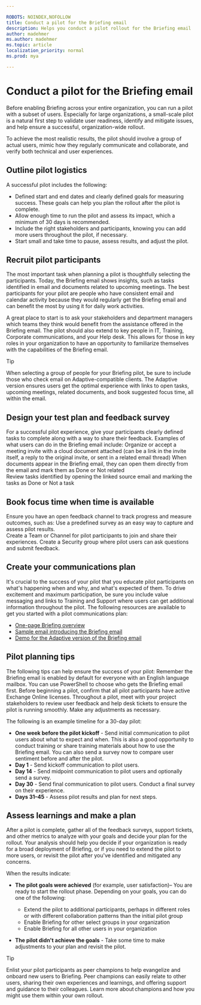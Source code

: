 ```yaml
---

ROBOTS: NOINDEX,NOFOLLOW
title: Conduct a pilot for the Briefing email
description: Helps you conduct a pilot rollout for the Briefing email
author: madehmer
ms.author: madehmer
ms.topic: article
localization_priority: normal 
ms.prod: mya

---
```


# Conduct a pilot for the Briefing email 
 
Before enabling Briefing across your entire organization, you can run a pilot with a subset of users. Especially for large organizations, a small-scale pilot is a natural first step to validate user readiness, identify and mitigate issues, and help ensure a successful, organization-wide rollout. 
 
To achieve the most realistic results, the pilot should involve a group of actual users, mimic how they regularly communicate and collaborate, and verify both technical and user experiences.  
 
## Outline pilot logistics

A successful pilot includes the following: 

* Defined start and end dates and clearly defined goals for measuring success. These goals can help you plan the rollout after the pilot is complete.  
* Allow enough time to run the pilot and assess its impact, which a minimum of 30 days is recommended.  
* Include the right stakeholders and participants, knowing you can add more users throughout the pilot, if necessary.  
* Start small and take time to pause, assess results, and adjust the pilot.  
 
## Recruit pilot participants 
 
The most important task when planning a pilot is thoughtfully selecting the participants. Today, the Briefing email shows insights, such as tasks identified in email and documents related to upcoming meetings. The best participants for your pilot are people who have consistent email and calendar activity because they would regularly get the Briefing email and can benefit the most by using it for daily work activities. 

A great place to start is to ask your stakeholders and department managers which teams they think would benefit from the assistance offered in the Briefing email. The pilot should also extend to key people in IT, Training, Corporate communications, and your Help desk. This allows for those in key roles in your organization to have an opportunity to familiarize themselves with the capabilities of the Briefing email. 
 
 > [!Tip]
 > When selecting a group of people for your Briefing pilot, be sure to include those who check email on Adaptive-compatible clients. The Adaptive version ensures users get the optimal experience with links to open tasks, upcoming meetings, related documents, and book suggested focus time, all within the email. 

## Design your test plan and feedback survey 

For a successful pilot experience, give your participants clearly defined tasks to complete along with a way to share their feedback. Examples of what users can do in the Briefing email include: 
Organize or accept a meeting invite with a cloud document attached (can be a link in the invite itself, a reply to the original invite, or sent in a related email thread) 
When documents appear in the Briefing email, they can open them directly from the email and mark them as Done or Not related  
Review tasks identified by opening the linked source email and marking the tasks as Done or Not a task  

## Book focus time when time is available

Ensure you have an open feedback channel to track progress and measure outcomes, such as: 
Use a predefined survey as an easy way to capture and assess pilot results.  
Create a Team or Channel for pilot participants to join and share their experiences. 
Create a Security group where pilot users can ask questions and submit feedback. 

## Create your communications plan

It's crucial to the success of your pilot that you educate pilot participants on what's happening when and why, and what's expected of them. To drive excitement and maximum participation, be sure you include value messaging and links to Training and Support where users can get additional information throughout the pilot. The following resources are available to get you started with a pilot communications plan: 

* [One-page Briefing overview](../includes/briefing-overview.docx) 
* [Sample email introducing the Briefing email](../includes/email-to-introduce-briefing.docx) 
* [Demo for the Adaptive version of the Briefing email](../includes/briefing-demo.gif) 
 
## Pilot planning tips

The following tips can help ensure the success of your pilot: 
Remember the Briefing email is enabled by default for everyone with an English language mailbox. You can use PowerShell to choose who gets the Briefing email first. 
Before beginning a pilot, confirm that all pilot participants have active Exchange Online licenses. 
Throughout a pilot, meet with your project stakeholders to review user feedback and help desk tickets to ensure the pilot is running smoothly. Make any adjustments as necessary. 
 
The following is an example timeline for a 30-day pilot: 

* **One week before the pilot kickoff** - Send initial communication to pilot users about what to expect and when. This is also a good opportunity to conduct training or share training materials about how to use the Briefing email. You can also send a survey now to compare user sentiment before and after the pilot.
* **Day 1** - Send kickoff communication to pilot users. 
* **Day 14** - Send midpoint communication to pilot users and optionally send a survey. 
* **Day 30** - Send final communication to pilot users. Conduct a final survey on their experience. 
* **Days 31–45** - Assess pilot results and plan for next steps. 
 
## Assess learnings and make a plan 

After a pilot is complete, gather all of the feedback surveys, support tickets, and other metrics to analyze with your goals and decide your plan for the rollout. Your analysis should help you decide if your organization is ready for a broad deployment of Briefing, or if you need to extend the pilot to more users, or revisit the pilot after you've identified and mitigated any concerns. 

When the results indicate: 

* **The pilot goals were achieved** (for example, user satisfaction)– You are ready to start the rollout phase. Depending on your goals, you can do one of the following: 

  * Extend the pilot to additional participants, perhaps in different roles or with different collaboration patterns than the initial pilot group 
  * Enable Briefing for other select groups in your organization 
  * Enable Briefing for all other users in your organization 

* **The pilot didn't achieve the goals** - Take some time to make adjustments to your plan and revisit the pilot.
 
 > [!Tip]
 > Enlist your pilot participants as peer champions to help evangelize and onboard new users to Briefing. Peer champions can easily relate to other users, sharing their own experiences and learnings, and offering support and guidance to their colleagues. Learn more about champions and how you might use them within your own rollout. 
